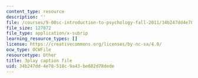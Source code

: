 ```yaml
---
content_type: resource
description: ''
file: /courses/9-00sc-introduction-to-psychology-fall-2011/34b247dd4e78518c9a43be682d78dede_Qw4SkvZ03cc.vtt
file_size: 127072
file_type: application/x-subrip
learning_resource_types: []
license: https://creativecommons.org/licenses/by-nc-sa/4.0/
ocw_type: OCWFile
resourcetype: Other
title: 3play caption file
uid: 34b247dd-4e78-518c-9a43-be682d78dede
---
```

